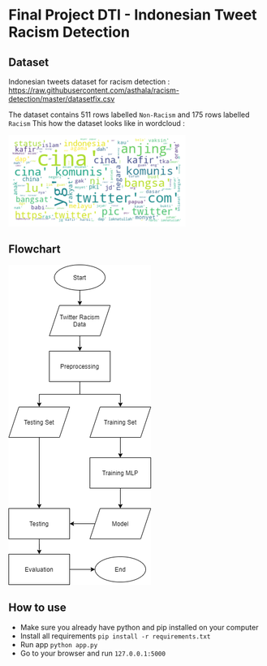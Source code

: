 # Final Project DTI - Indonesian Tweet Racism Detection

## Dataset
Indonesian tweets dataset for racism detection : 
https://raw.githubusercontent.com/asthala/racism-detection/master/datasetfix.csv

The dataset contains 511 rows labelled `Non-Racism` and 175 rows labelled `Racism`
This how the dataset looks like in wordcloud : 

![Racism Wordcloud](https://github.com/alfhi24/FinalProjectDTI/blob/main/racismwordcloud.png)

## Flowchart
![Flowchart](https://github.com/alfhi24/FinalProjectDTI/blob/main/flowchart.png)


## How to use
- Make sure you already have python and pip installed on your computer
- Install all requirements `pip install -r requirements.txt`
- Run app `python app.py`
- Go to your browser and run `127.0.0.1:5000`

